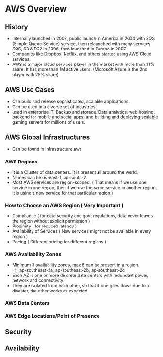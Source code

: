 # AWS Overview
## History
- Internally launched in 2002, public launch in America in 2004 with SQS (Simple Queue Service) service, then relaunched with many services SQS, S3 & EC2 in 2006, then launched in Europe in 2007.
- Companies like Dropbox, Netflix, and others started using AWS Cloud services.
- AWS is a major cloud services player in the market with more than 31% share. It has more than 1M active users. (Microsoft Azure is the 2nd player with 25% share)
## AWS Use Cases
- Can build and release sophisticated, scalable applications.
- Can be used in a diverse set of industries.
- used in enterprise IT, Backup and storage, Data analytics, web hosting, backend for mobile and social apps, and building and deploying scalable gaming servers for millions of users.

## AWS Global Infrastructures
- Can be found in infrastructure.aws
### AWS Regions
- It is a Cluster of data centers. It is present all around the world.
- Names can be us-east-1, ap-south-2.
- Most AWS services are region-scoped. ( That means if we use one service in one region, then if we use the same service in another region, it is using a new service for that particular region.)
### How to Choose an AWS Region ( Very Important )  
 - Compliance ( for data security and govt regulations, data never leaves the region without explicit permission )
 - Proximity ( for reduced latency )
 - Availability of Services ( New services might not be available in every region )
 - Pricing ( Different pricing for different regions )
### AWS Availability Zones
 - Minimum 3 availability zones, max 6 can be present in a region.
   - ap-southeast-2a, ap-southeast-2b, ap-southeast-2c
 - Each AZ is one or more discrete data centers with redundant power, network and connectivity
 - They are isolated from each other, so that if one goes down due to a disaster, the other works as expected.
### AWS Data Centers
### AWS Edge Locations/Point of Presence

  
## Security

## Availability
